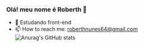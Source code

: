 ### Olá! meu nome é Roberth 👋

- 🌱 Estudando front-end
- 📫 How to reach me: roberthnunes64@gmail.com
![Anurag's GitHub stats](https://github-readme-stats.vercel.app/api?username=002y&show_icons=true&theme=dark)
